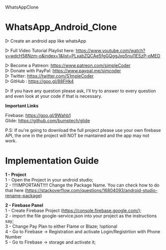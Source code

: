 WhatsAppClone 
# WhatsApp_Android_Clone 
 
▷ Create an android app like whatsApp 
 
▷ Full Video Tutorial Playlist here: https://www.youtube.com/watch?v=wdcH58Nzm-o&index=1&list=PLxabZQCAe5fgGQggJxp5nuI1ESzP-oMED <br /> 
 
▷ Become a Patreon: https://www.patreon.com/simpleCoder<br /> 
▷ Donate with PayPal: https://www.paypal.me/simcoder<br /> 
▷ Twitter: https://twitter.com/S1mpleCoder<br /> 
▷ GitHub : https://goo.gl/88FHk4<br /> 
 
▷ If you have any question please ask, I'll try to answer to every question and even look at your code if that is necessary. 
 
 
**Important Links** 
 
Firebase: https://goo.gl/9Wahb1<br /> 
Glide: https://github.com/bumptech/glide<br /> 
 
P.S: If ou're going to download the full project please use your own firebase API, the one in the project will NOT be mantained and the app may not work. 
 
 
# Implementation Guide<br /> 
**1 - Project**<br /> 
1 - Open the Project in your android studio;<br /> 
2 - !!!!IMPORTANT!!!! Change the Package Name. You can check how to do that here (https://stackoverflow.com/questions/16804093/android-studio-rename-package)<br /> 
 
 
**2 - Firebase Panel**<br /> 
1 - Create Firebase Project (https://console.firebase.google.com/);<br /> 
2 - import the file google-service.json into your project as the instructions say;<br /> 
3 - Change Pay Plan to either Flame or Blaze; !optional<br /> 
4 - Go to Firebase -> Registration and activate Login/Registrtion with Phone Number<br /> 
5 - Go to Firebase -> storage and activate it;<br /> 
